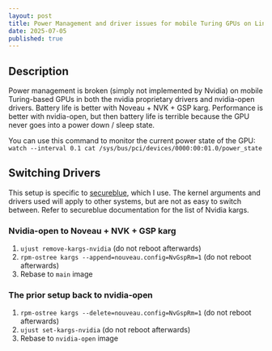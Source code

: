 ```yaml
---
layout: post
title: Power Management and driver issues for mobile Turing GPUs on Linux
date: 2025-07-05
published: true
---
```


## Description

Power management is broken (simply not implemented by Nvidia) on mobile Turing-based GPUs in both the nvidia proprietary drivers and nvidia-open drivers.
Battery life is better with Noveau + NVK + GSP karg. Performance is better with nvidia-open, but then battery life is terrible because the GPU never goes into a power down / sleep state.

You can use this command to monitor the current power state of the GPU: 
`watch --interval 0.1 cat /sys/bus/pci/devices/0000:00:01.0/power_state`

## Switching Drivers
This setup is specific to [secureblue](https://secureblue.dev), which I use. The kernel arguments and drivers used will apply to other systems, but are not as easy to switch between. Refer to secureblue documentation for the list of Nvidia kargs.

### Nvidia-open to Noveau + NVK + GSP karg 
1. `ujust remove-kargs-nvidia` (do not reboot afterwards)
2. `rpm-ostree kargs --append=nouveau.config=NvGspRm=1` (do not reboot afterwards)
3. Rebase to `main` image

### The prior setup back to nvidia-open
1. `rpm-ostree kargs --delete=nouveau.config=NvGspRm=1` (do not reboot afterwards)
2. `ujust set-kargs-nvidia` (do not reboot afterwards)
3. Rebase to `nvidia-open` image
